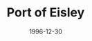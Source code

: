 ---
mission_id: eisley
slug: "port-of-eisley"
editorsChoice:
title: "Port of Eisley"
authors: 
    - "Christian Imboden"
date: 1996-12-30
filename: "/missions/eisley.zip"
description: "The familiar Mos Eisley space port from the movie, sort of."
cover:
levelReplaced:	SECBASE
difficulty: no
bm:	no
fme: yes
wax: yes
three_do: yes
voc: no
gmd: no
vue: no
lfd: no
base: "New level from scratch" 
editors: "WDFUSE 2.00"

---